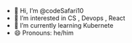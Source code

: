 - 👋 Hi, I’m @codeSafari10
- 👀 I’m interested in CS , Devops , React
- 🌱 I’m currently learning  Kubernete
- 😄 Pronouns: he/him

<!---
codeSafari10/codeSafari10 is a ✨ special ✨ repository because its `README.md` (this file) appears on your GitHub profile.
You can click the Preview link to take a look at your changes.
--->
